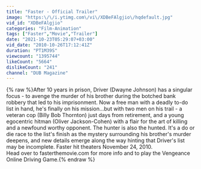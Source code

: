 ```yaml
---
title: "Faster - Official Trailer"
image: "https:\/\/i.ytimg.com\/vi\/XDBeFAlgjio\/hqdefault.jpg"
vid_id: "XDBeFAlgjio"
categories: "Film-Animation"
tags: ["Faster","Movie","Trailer"]
date: "2021-10-23T05:29:07+03:00"
vid_date: "2010-10-26T17:12:41Z"
duration: "PT1M39S"
viewcount: "1395744"
likeCount: "5664"
dislikeCount: "241"
channel: "DUB Magazine"
---
```

{% raw %}After 10 years in prison, Driver (Dwayne Johnson) has a singular focus - to avenge the murder of his brother during the botched bank robbery that led to his imprisonment. Now a free man with a deadly to-do list in hand, he's finally on his mission...but with two men on his trail - a veteran cop (Billy Bob Thornton) just days from retirement, and a young egocentric hitman (Oliver Jackson-Cohen) with a flair for the art of killing and a newfound worthy opponent. The hunter is also the hunted. It's a do or die race to the list's finish as the mystery surrounding his brother's murder deepens, and new details emerge along the way hinting that Driver's list may be incomplete. Faster hit theaters November 24, 2010.<br />Head over to fasterthemovie.com for more info and to play the Vengeance Online Driving Game.{% endraw %}
